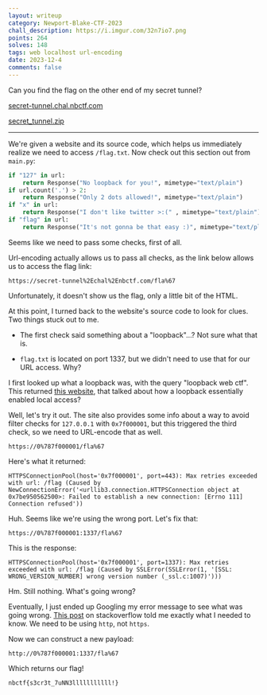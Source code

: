 ```yaml
---
layout: writeup
category: Newport-Blake-CTF-2023
chall_description: https://i.imgur.com/32n7io7.png
points: 264
solves: 148
tags: web localhost url-encoding
date: 2023-12-4
comments: false
---
```


Can you find the flag on the other end of my secret tunnel?  

[secret-tunnel.chal.nbctf.com](secret-tunnel.chal.nbctf.com)  

[secret_tunnel.zip](https://github.com/Nightxade/ctf-writeups/assets/CTFs/Newport-Blake-CTF-2023/web/secret_tunnel.zip)  

---

We're given a website and its source code, which helps us immediately realize we need to access `/flag.txt`. Now check out this section out from `main.py`:  

```py
if "127" in url:
    return Response("No loopback for you!", mimetype="text/plain")
if url.count('.') > 2:
    return Response("Only 2 dots allowed!", mimetype="text/plain")
if "x" in url:
    return Response("I don't like twitter >:(" , mimetype="text/plain") 
if "flag" in url:
    return Response("It's not gonna be that easy :)", mimetype="text/plain")
```

Seems like we need to pass some checks, first of all. 

Url-encoding actually allows us to pass all checks, as the link below allows us to access the flag link:  

    https://secret-tunnel%2Echal%2Enbctf.com/fla%67

Unfortunately, it doesn't show us the flag, only a little bit of the HTML.  

At this point, I turned back to the website's source code to look for clues. Two things stuck out to me.  

- The first check said something about a "loopback"...? Not sure what that is.  

- `flag.txt` is located on port 1337, but we didn't need to use that for our URL access. Why?  

I first looked up what a loopback was, with the query "loopback web ctf". This returned [this website](https://b1tsec.medium.com/advent-of-ctf-challenge-22-write-up-3da952b6513b), that talked about how a loopback essentially enabled local access?  

Well, let's try it out. The site also provides some info about a way to avoid filter checks for `127.0.0.1` with `0x7f000001`, but this triggered the third check, so we need to URL-encode that as well.  

    https://0%787f000001/fla%67

Here's what it returned:  

    HTTPSConnectionPool(host='0x7f000001', port=443): Max retries exceeded with url: /flag (Caused by NewConnectionError('<urllib3.connection.HTTPSConnection object at 0x7be950562500>: Failed to establish a new connection: [Errno 111] Connection refused'))

Huh. Seems like we're using the wrong port. Let's fix that:  

    https://0%787f000001:1337/fla%67

This is the response:  

    HTTPSConnectionPool(host='0x7f000001', port=1337): Max retries exceeded with url: /flag (Caused by SSLError(SSLError(1, '[SSL: WRONG_VERSION_NUMBER] wrong version number (_ssl.c:1007)')))

Hm. Still nothing. What's going wrong?  

Eventually, I just ended up Googling my error message to see what was going wrong. [This post](https://stackoverflow.com/questions/65516325/ssl-wrong-version-number-on-python-request) on stackoverflow told me exactly what I needed to know. We need to be using `http`, not `https`.  

Now we can construct a new payload:  

    http://0%787f000001:1337/fla%67

Which returns our flag!  

    nbctf{s3cr3t_7uNN3lllllllllll!}
